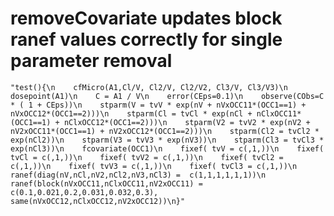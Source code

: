 # removeCovariate updates block ranef values correctly for single parameter removal

    "test(){\n    cfMicro(A1,Cl/V, Cl2/V, Cl2/V2, Cl3/V, Cl3/V3)\n    dosepoint(A1)\n    C = A1 / V\n    error(CEps=0.1)\n    observe(CObs=C * ( 1 + CEps))\n    stparm(V = tvV * exp(nV + nVxOCC11*(OCC1==1) + nVxOCC12*(OCC1==2)))\n    stparm(Cl = tvCl * exp(nCl + nClxOCC11*(OCC1==1) + nClxOCC12*(OCC1==2)))\n    stparm(V2 = tvV2 * exp(nV2 + nV2xOCC11*(OCC1==1) + nV2xOCC12*(OCC1==2)))\n    stparm(Cl2 = tvCl2 * exp(nCl2))\n    stparm(V3 = tvV3 * exp(nV3))\n    stparm(Cl3 = tvCl3 * exp(nCl3))\n    fcovariate(OCC1)\n    fixef( tvV = c(,1,))\n    fixef( tvCl = c(,1,))\n    fixef( tvV2 = c(,1,))\n    fixef( tvCl2 = c(,1,))\n    fixef( tvV3 = c(,1,))\n    fixef( tvCl3 = c(,1,))\n    ranef(diag(nV,nCl,nV2,nCl2,nV3,nCl3) =  c(1,1,1,1,1,1))\n    ranef(block(nVxOCC11,nClxOCC11,nV2xOCC11) = c(0.1,0.021,0.2,0.031,0.032,0.3), same(nVxOCC12,nClxOCC12,nV2xOCC12))\n}"

